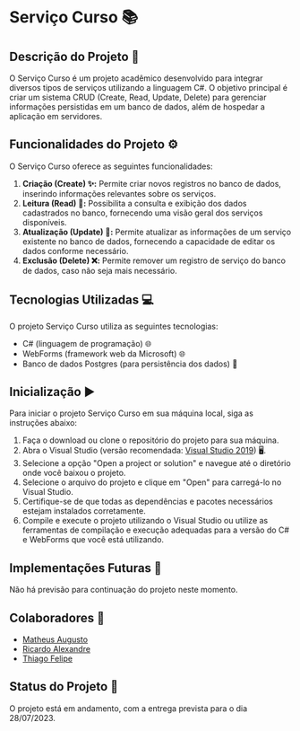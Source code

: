 # Serviço Curso 📚

## Descrição do Projeto 📝

O Serviço Curso é um projeto acadêmico desenvolvido para integrar diversos tipos de serviços utilizando a linguagem C#. O objetivo principal é criar um sistema CRUD (Create, Read, Update, Delete) para gerenciar informações persistidas em um banco de dados, além de hospedar a aplicação em servidores.

## Funcionalidades do Projeto ⚙️

O Serviço Curso oferece as seguintes funcionalidades:

1. **Criação (Create) ✨:** Permite criar novos registros no banco de dados, inserindo informações relevantes sobre os serviços.
2. **Leitura (Read) 👀:** Possibilita a consulta e exibição dos dados cadastrados no banco, fornecendo uma visão geral dos serviços disponíveis.
3. **Atualização (Update) 🔄:** Permite atualizar as informações de um serviço existente no banco de dados, fornecendo a capacidade de editar os dados conforme necessário.
4. **Exclusão (Delete) ❌:** Permite remover um registro de serviço do banco de dados, caso não seja mais necessário.

## Tecnologias Utilizadas 💻

O projeto Serviço Curso utiliza as seguintes tecnologias:

- C# (linguagem de programação) 🌐
- WebForms (framework web da Microsoft) 🌐
- Banco de dados Postgres (para persistência dos dados) 🐘

## Inicialização ▶️

Para iniciar o projeto Serviço Curso em sua máquina local, siga as instruções abaixo:

1. Faça o download ou clone o repositório do projeto para sua máquina.
2. Abra o Visual Studio (versão recomendada: [Visual Studio 2019](https://visualstudio.microsoft.com/downloads/)) 🖥️.
3. Selecione a opção "Open a project or solution" e navegue até o diretório onde você baixou o projeto.
4. Selecione o arquivo do projeto e clique em "Open" para carregá-lo no Visual Studio.
5. Certifique-se de que todas as dependências e pacotes necessários estejam instalados corretamente.
6. Compile e execute o projeto utilizando o Visual Studio ou utilize as ferramentas de compilação e execução adequadas para a versão do C# e WebForms que você está utilizando.

## Implementações Futuras 🔮

Não há previsão para continuação do projeto neste momento.

## Colaboradores 👥

- [Matheus Augusto](https://github.com/matheusaugusto61)
- [Ricardo Alexandre](https://github.com/ricardo55991)
- [Thiago Felipe](https://github.com/thiagonfss)

## Status do Projeto 🚧

O projeto está em andamento, com a entrega prevista para o dia 28/07/2023.
